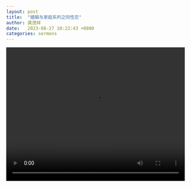```yaml
---
layout: post
title:  "婚姻与家庭系列之同性恋"
author: 龚茂祥
date:   2023-08-27 10:22:43 +0800
categories: sermons
---
```


<video width="480" height="360" src="https://github.com/tghch/tghch.github.io/raw/master/videos/cao-20230226.mp4" preload="auto" controls loop>   你的浏览器不支持 video 标签。 </video>
